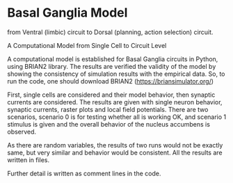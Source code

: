 # Basal Ganglia Model
from Ventral (limbic) circuit to Dorsal (planning, action selection) circuit.

A Computational Model from Single Cell to Circuit Level

A computational model is established for Basal Ganglia circuits in Python, using BRIAN2 library. The results are verified the validity of the model by showing the consistency of simulation results with the empirical data. So, to run the code, one should download BRIAN2 (https://briansimulator.org/)

First, single cells are considered and their model behavior, then synaptic currents are considered. The results are given with single neuron behavior, synaptic currents, raster plots and local field potentials. There are two scenarios, scenario 0 is for testing whether all is working OK, and scenario 1 stimulus is given and the overall behavior of the nucleus accumbens is observed.

As there are random variables, the results of two runs would not be exactly same, but very similar and behavior would be consistent. All the results are written in files.

Further detail is written as comment lines in the code.
